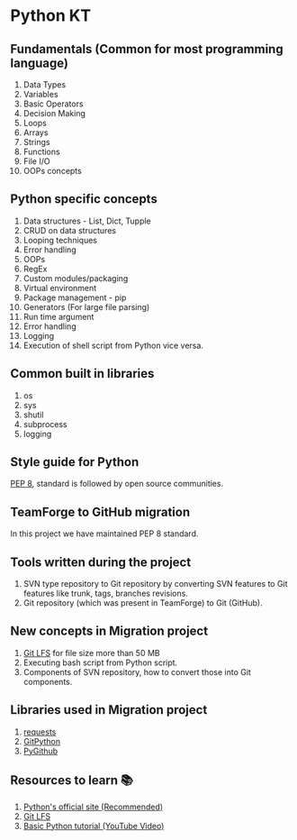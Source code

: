 # Python KT

## Fundamentals (Common for most programming language)

1. Data Types
2. Variables
3. Basic Operators
4. Decision Making
5. Loops
6. Arrays
7. Strings
8. Functions
9. File I/O
10. OOPs concepts

## Python specific concepts

1. Data structures - List, Dict, Tupple
2. CRUD on data structures
3. Looping techniques
4. Error handling
5. OOPs
6. RegEx
7. Custom modules/packaging
8. Virtual environment
9. Package management - pip
10. Generators (For large file parsing)
11. Run time argument
12. Error handling
13. Logging
14. Execution of shell script from Python vice versa.

## Common built in libraries

1. os
2. sys
3. shutil
4. subprocess
5. logging

## Style guide for Python

[PEP 8](https://peps.python.org/pep-0008/), standard is followed by open source communities.

## TeamForge to GitHub migration

In this project we have maintained PEP 8 standard.

## Tools written during the project

1. SVN type repository to Git repository by converting SVN features to Git features like trunk, tags, branches revisions.
2. Git repository (which was present in TeamForge) to Git (GitHub).

## New concepts in Migration project

1. [Git LFS](https://docs.github.com/en/repositories/working-with-files/managing-large-files/configuring-git-large-file-storage) for file size more than 50 MB
2. Executing bash script from Python script.
3. Components of SVN repository, how to convert those into Git components.

## Libraries used in Migration project

1. [requests](https://pypi.org/project/requests/)
2. [GitPython](https://gitpython.readthedocs.io/en/stable/tutorial.html)
3. [PyGithub](https://github.com/PyGithub/PyGithub)

## Resources to learn 📚

1. [Python's official site (Recommended)](https://docs.python.org/3/library/index.html)
2. [Git LFS](https://github.com/git-lfs/git-lfs)
3. [Basic Python tutorial (YouTube Video)](https://www.youtube.com/watch?v=eWRfhZUzrAc)
